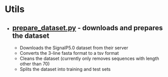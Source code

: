 # Utils

* ## [prepare_dataset.py](prepare_dataset.py) - downloads and prepares the dataset  
  * Downloads the SignalP5.0 dataset from their server
  * Converts the 3-line fasta format to a tsv format
  * Cleans the dataset (currently only removes sequences with length other than 70)
  * Splits the dataset into training and test sets

